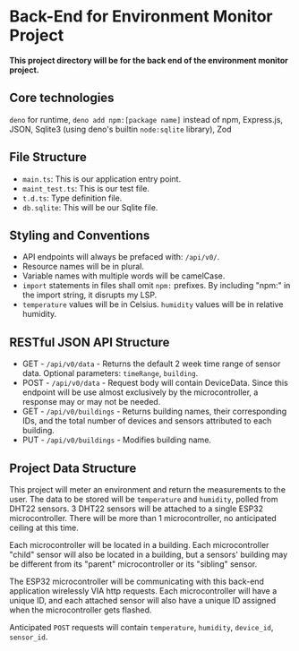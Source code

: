 # Back-End for Environment Monitor Project

**This project directory will be for the back end of the environment monitor project.**

## Core technologies

`deno` for runtime, `deno add npm:[package name]` instead of npm, Express.js, JSON, Sqlite3 (using deno's builtin `node:sqlite` library), Zod

## File Structure
* `main.ts`: This is our application entry point.
* `maint_test.ts`: This is our test file.
* `t.d.ts`: Type definition file.
* `db.sqlite`: This will be our Sqlite file.

## Styling and Conventions
* API endpoints will always be prefaced with: `/api/v0/`.
* Resource names will be in plural.
* Variable names with multiple words will be camelCase.
* `import` statements in files shall omit `npm:` prefixes. By including "npm:" in the import string, it disrupts my LSP.
* `temperature` values will be in Celsius. `humidity` values will be in relative humidity.

## RESTful JSON API Structure
* GET - `/api/v0/data` - Returns the default 2 week time range of sensor data. Optional parameters: `timeRange`, `building`.
* POST - `/api/v0/data` - Request body will contain DeviceData. Since this endpoint will be use almost exclusively by the microcontroller, a response may or may not be needed.
* GET - `/api/v0/buildings` - Returns building names, their corresponding IDs, and the total number of devices and sensors attributed to each building.
* PUT - `/api/v0/buildings` - Modifies building name.

## Project Data Structure
This project will meter an environment and return the measurements to the user. The data to be stored will be `temperature` and `humidity`, polled from DHT22 sensors. 3 DHT22 sensors will be attached to a single ESP32 microcontroller. There will be more than 1 microcontroller, no anticipated ceiling at this time.

Each microcontroller will be located in a building. Each microcontroller "child" sensor will also be located in a building, but a sensors' building may be different from its "parent" microcontroller or its "sibling" sensor.

The ESP32 microcontroller will be communicating with this back-end application wirelessly VIA http requests. Each microcontroller will have a unique ID, and each attached sensor will also have a unique ID assigned when the microcontroller gets flashed.

Anticipated `POST` requests will contain `temperature`, `humidity`, `device_id`, `sensor_id`.














